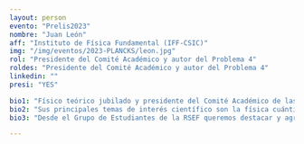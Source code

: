 ```yaml
---
layout: person
evento: "Prelis2023"
nombre: "Juan León"
aff: "Instituto de Física Fundamental (IFF-CSIC)"
img: "/img/eventos/2023-PLANCKS/leon.jpg"
rol: "Presidente del Comité Académico y autor del Problema 4"
roldes: "Presidente del Comité Académico y autor del Problema 4"
linkedin: ""
presi: "YES"

bio1: "Físico teórico jubilado y presidente del Comité Académico de las Preliminares de PLANCKS desde 2019."
bio2: "Sus principales temas de interés científico son la física cuántica y de partículas, sobre los que investigó durante su etapa profesional. Trabajó en diversos grupos científicos tanto en España como en el extranjero como el FermiLab (DoE, USA) o el International Center of Theoretical Physics (ICTP, UNESCO-Italy), donde hizo su trabajo de doctorado. Es además fundador del grupo QUINFOG en el CSIC. También ha formado parte de varios comités científicos nacionales e internacionales como la Comisión Científica del CSIC, el ESA Horizon 200+ Survey Committee, o el IRSQI Council."
bio3: "Desde el Grupo de Estudiantes de la RSEF queremos destacar y agradecer el incansable compromiso de Juan con la excelencia científica del país. No sólo se encarga de velar por la calidad del examen de las Preliminares de PLANCKS, sino que es también miembro del Comité de las Olimpiadas de Física Internacionales y jurado de otras competiciones internacionales para jóvenes estudiantes e investigadores."

---
```

